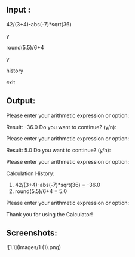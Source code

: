 
Input :
-
42/(3+4)-abs(-7)*sqrt(36)

y

round(5.5)/6+4

y

history

exit



Output:
-
Please enter your arithmetic expression or option: 

Result: -36.0
Do you want to continue? (y/n):

Please enter your arithmetic expression or option: 

Result: 5.0
Do you want to continue? (y/n):

Please enter your arithmetic expression or option: 

Calculation History:
1. 42/(3+4)-abs(-7)*sqrt(36) = -36.0
2. round(5.5)/6+4 = 5.0

Please enter your arithmetic expression or option: 

Thank you for using the Calculator!



Screenshots:
-
![1.1](images/1 (1).png)
